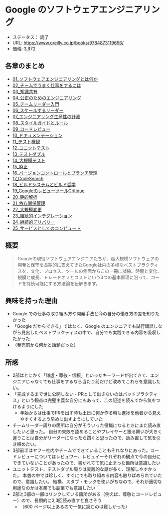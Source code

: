 # Google のソフトウェアエンジニアリング

- ステータス： 読了
- URL: https://www.oreilly.co.jp/books/9784873119656/
- 価格: 3,872

## 各章のまとめ
- [01_ソフトウェアエンジニアリングとは何か](./01.md)
- [02_チームでうまく仕事をするには](./02.md)
- [03_知識共有](./03.md)
- [04_公正のためのエンジニアリング](./04.md)
- [05_チームリーダー入門](./05.md)
- [06_スケールするリーダー](./06.md)
- [07_エンジニアリング生産性の計測](./07.md)
- [08_スタイルガイドとルール](./08.md)
- [09_コードレビュー](./09.md)
- [10_ドキュメンテーション](./10.md)
- [11_テスト概観](./11.md)
- [12_ユニットテスト](./12.md)
- [13_テストダブル](./13.md)
- [14_大規模テスト](./14.md)
- [15_廃止](./15.md)
- [16_バージョンコントロールとブランチ管理](./16.md)
- [17_CodeSearch](./17.md)
- [18_ビルドシステムとビルド哲学](./18.md)
- [19_GoogleのレビューツールCritique](./19.md)
- [20_静的解析](./20.md)
- [21_依存関係管理](./21.md)
- [22_大規模変更](./22.md)
- [23_継続的インテグレーション](./23.md)
- [24_継続的デリバリー](./24.md)
- [25_サービスとしてのコンピュート](./25.md)

## 概要

> Googleの現役ソフトウェアエンジニアたちが、超大規模ソフトウェアの開発と保守を長期的に支えてきたGoogle社内の多様なベストプラクティスを、文化、プロセス、ツールの側面からこの一冊に凝縮。時間と変化、規模と成長、トレードオフとコストという3つの基本原理に沿って、コードを持続可能にする方法論を紐解きます。

## 興味を持った理由

- Google での仕事の取り組み方や開発手法と今の自分の働き方の差を知りたかった
- 「Google だからできる」ではなく、Google のエンジニアでも試行錯誤しながら見出したベストプラクティスの中で、自分でも実践できる内容を吸収したかった
- （発売前から何かと話題だった）

## 所感

- 2部はとにかく「謙虚・尊敬・信頼」といったキーワードが出てきて、エンジニアじゃなくても仕事をするなら当たり前だけど改めてこれらを意識したい。
- 「完成するまで世に公開しない・PRとして出さないのはバッドプラクティス」という観点は完璧主義な自分にもあって、この記述を読んでから気をつけるようにした
  - 年始からは仕事でPRを出す時も土日に何か作る時も進捗を他者から見えやすくするよう早めに出すようにしていた
- チームリーダー周りの箇所は自分がそういった役職になるときにまた読み直したいと思った。
  自分の失敗を認めることやプレイヤーと振る舞いが大きく違うことは自分がリーダーになったら躓くと思ったので、読み直して気を引き締めたい。
- 3部前半はヤフー社内やチームでできていることもそれなりにあった。コードレビューについてはレビュワー、レビュイーそれぞれの観点で今の自分にできていないことがあったので、書かれてて気に止まった箇所は意識したい
- ユニットテスト、テストダブル周りは実践的な話が多く、理解しやすかった。
  本書の中では珍しく、すぐにでも取り組める内容も散りばめられていたので、意識したい。
  結構、スタブ・モックを使いがちなので、それが適切な用途なのかは本業でも副業でも意識したい
- 2部と3部の一部はリンクしている箇所がある（例えば、尊敬とコードレビュー）ので、長期的に2,3回読み直すと良さそう
  - （600 ページ以上あるので一気に読むのは難しかった）
